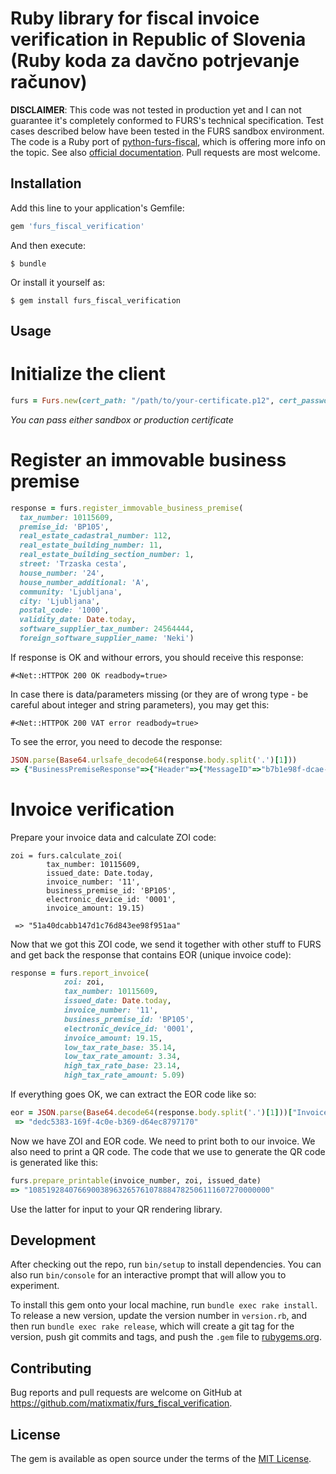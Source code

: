 # Ruby library for fiscal invoice verification in Republic of Slovenia (Ruby koda za davčno potrjevanje računov)

**DISCLAIMER**: This code was not  tested in production yet and I can not guarantee it's completely conformed to FURS's technical specification. Test cases described below have been tested in the FURS sandbox environment. The code is a Ruby port of  [python-furs-fiscal](https://github.com/boris-savic/python-furs-fiscal), which is offering more info on the topic. See also [official documentation](http://www.datoteke.fu.gov.si/dpr/files/TehnicnaDokumentacijaVer1.6.pdf). Pull requests are most welcome. 

## Installation

Add this line to your application's Gemfile:

```ruby
gem 'furs_fiscal_verification'
```

And then execute:

    $ bundle

Or install it yourself as:

    $ gem install furs_fiscal_verification

## Usage

# Initialize the client

```ruby
furs = Furs.new(cert_path: "/path/to/your-certificate.p12", cert_password: "SCREWFURS")
```

*You can pass either sandbox or production certificate*

# Register an immovable business premise

```ruby
response = furs.register_immovable_business_premise(
  tax_number: 10115609, 
  premise_id: 'BP105', 
  real_estate_cadastral_number: 112, 
  real_estate_building_number: 11, 
  real_estate_building_section_number: 1, 
  street: 'Trzaska cesta', 
  house_number: '24', 
  house_number_additional: 'A', 
  community: 'Ljubljana', 
  city: 'Ljubljana', 
  postal_code: '1000', 
  validity_date: Date.today, 
  software_supplier_tax_number: 24564444, 
  foreign_software_supplier_name: 'Neki')
```

If response is OK and withour errors, you should receive this response:

`#<Net::HTTPOK 200 OK readbody=true>`

In case there is data/parameters missing (or they are of wrong type - be careful about integer and string parameters), you may get this:

`#<Net::HTTPOK 200 VAT error readbody=true>`

To see the error, you need to decode the response:

```ruby
JSON.parse(Base64.urlsafe_decode64(response.body.split('.')[1]))
=> {"BusinessPremiseResponse"=>{"Header"=>{"MessageID"=>"b7b1e98f-dcae-47af-b829-3237802a2688", "DateTime"=>"2016-07-27T23:15:05"}, "Error"=>{"ErrorCode"=>"S002", "ErrorMessage"=>"Sporočilo ni v skladu s shemo JSON"}}}
```

# Invoice verification

Prepare your invoice data and calculate ZOI code:

```
zoi = furs.calculate_zoi(
        tax_number: 10115609, 
        issued_date: Date.today, 
        invoice_number: '11', 
        business_premise_id: 'BP105', 
        electronic_device_id: '0001', 
        invoice_amount: 19.15)
 
 => "51a40dcabb147d1c76d843ee98f951aa"
```

Now that we got this ZOI code, we send it together with other stuff to FURS and get back the response that contains EOR (unique invoice code):

```ruby
response = furs.report_invoice(
            zoi: zoi, 
            tax_number: 10115609, 
            issued_date: Date.today,
            invoice_number: '11', 
            business_premise_id: 'BP105', 
            electronic_device_id: '0001', 
            invoice_amount: 19.15, 
            low_tax_rate_base: 35.14, 
            low_tax_rate_amount: 3.34, 
            high_tax_rate_base: 23.14, 
            high_tax_rate_amount: 5.09)
```

If everything goes OK, we can extract the EOR code like so:

```ruby
eor = JSON.parse(Base64.decode64(response.body.split('.')[1]))["InvoiceResponse"]["UniqueInvoiceID"]
 => "dedc5383-169f-4c0e-b369-d64ec8797170"
```

Now we have ZOI and EOR code. We need to print both to our invoice. We also need to print a QR code. The code that we use to generate the QR code is generated like this:

```ruby
furs.prepare_printable(invoice_number, zoi, issued_date)
=> "108519284076690038963265761078884782506111607270000000"
```

Use the latter for input to your QR rendering library.

## Development

After checking out the repo, run `bin/setup` to install dependencies. You can also run `bin/console` for an interactive prompt that will allow you to experiment.

To install this gem onto your local machine, run `bundle exec rake install`. To release a new version, update the version number in `version.rb`, and then run `bundle exec rake release`, which will create a git tag for the version, push git commits and tags, and push the `.gem` file to [rubygems.org](https://rubygems.org).

## Contributing

Bug reports and pull requests are welcome on GitHub at https://github.com/matixmatix/furs_fiscal_verification.


## License

The gem is available as open source under the terms of the [MIT License](http://opensource.org/licenses/MIT).

